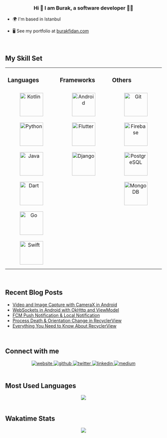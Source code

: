 ### <div align="center">Hi 👋 I am Burak, a software developer 👨‍💻</div>  
  

- 🌍  I'm based in Istanbul  
  

- 🖥️  See my portfolio at [burakfidan.com](https://www.burakfidan.com/)  


<br/>  


## My Skill Set  
<table><tr><td valign="top" width="33%">


### Languages  
<div align="center">  
<a href="https://kotlinlang.org/" target="_blank"><img style="margin: 10px" src="https://profilinator.rishav.dev/skills-assets/kotlinlang-icon.svg" alt="Kotlin" height="75" /></a>  
<a href="https://www.python.org/" target="_blank"><img style="margin: 10px" src="https://profilinator.rishav.dev/skills-assets/python-original.svg" alt="Python" height="75" /></a>  
<a href="https://www.java.com/" target="_blank"><img style="margin: 10px" src="https://profilinator.rishav.dev/skills-assets/java-original-wordmark.svg" alt="Java" height="75" /></a>  
<a href="https://dart.dev/" target="_blank"><img style="margin: 10px" src="https://profilinator.rishav.dev/skills-assets/dartlang-icon.svg" alt="Dart" height="75" /></a>  
<a href="https://go.dev/" target="_blank"><img style="margin: 10px" src="https://profilinator.rishav.dev/skills-assets/go-original.svg" alt="Go" height="75" /></a>  
<a href="https://developer.apple.com/swift/" target="_blank"><img style="margin: 10px" src="https://profilinator.rishav.dev/skills-assets/swift-original-wordmark.svg" alt="Swift" height="75" /></a>  
</div>

</td><td valign="top" width="33%">



### Frameworks  
<div align="center">
<a href="https://www.android.com/intl/en_in/" target="_blank"><img style="margin: 10px" src="https://profilinator.rishav.dev/skills-assets/android-original-wordmark.svg" alt="Android" height="75" /></a>  
<a href="https://flutter.dev/" target="_blank"><img style="margin: 10px" src="https://profilinator.rishav.dev/skills-assets/flutterio-icon.svg" alt="Flutter" height="75" /></a>  
<a href="https://www.djangoproject.com/" target="_blank"><img style="margin: 10px" src="https://profilinator.rishav.dev/skills-assets/django-original.svg" alt="Django" height="75" /></a>  
</div>

</td><td valign="top" width="33%">



### Others  
<div align="center">  
<a href="https://github.com/" target="_blank"><img style="margin: 10px" src="https://profilinator.rishav.dev/skills-assets/git-scm-icon.svg" alt="Git" height="75" /></a>  
<a href="https://firebase.google.com/" target="_blank"><img style="margin: 10px" src="https://profilinator.rishav.dev/skills-assets/firebase.png" alt="Firebase" height="75" /></a>  
<a href="https://www.postgresql.org/" target="_blank"><img style="margin: 10px" src="https://profilinator.rishav.dev/skills-assets/postgresql-original-wordmark.svg" alt="PostgreSQL" height="75" /></a>  
<a href="https://www.mongodb.com/" target="_blank"><img style="margin: 10px" src="https://profilinator.rishav.dev/skills-assets/mongodb-original-wordmark.svg" alt="MongoDB" height="75" /></a>  
</div>

</td></tr></table>  

<br/>  


## Recent Blog Posts  
<!-- BLOG-POST-LIST:START -->
- [Video and Image Capture with CameraX in Android](https://itnext.io/video-and-image-capture-with-camerax-in-android-797f497c0487?source=rss-a99dac39edcb------2)
- [WebSockets in Android with OkHttp and ViewModel](https://itnext.io/websockets-in-android-with-okhttp-and-viewmodel-776a9eed67b5?source=rss-a99dac39edcb------2)
- [FCM Push Notification &amp; Local Notification](https://itnext.io/fcm-push-notification-local-notification-13117f447255?source=rss-a99dac39edcb------2)
- [Process Death &amp; Orientation Change in RecyclerView](https://proandroiddev.com/process-death-orientation-change-in-recyclerview-8f9c902e491b?source=rss-a99dac39edcb------2)
- [Everything You Need to Know About RecyclerView](https://proandroiddev.com/everything-you-need-to-know-about-recyclerview-577bf9248298?source=rss-a99dac39edcb------2)
<!-- BLOG-POST-LIST:END -->  

<br/>  


## Connect with me  
<div align="center">
<a href="http://burakfidan.com/" target="_blank">
<img src=https://img.shields.io/badge/Personal%20Site-5651e5?style=for-the-badge&logo=googlechrome&logoColor=white alt=website style="margin-bottom: 5px;" />
</a>
<a href="https://github.com/MrNtlu" target="_blank">
<img src=https://img.shields.io/badge/github-%2324292e.svg?&style=for-the-badge&logo=github&logoColor=white alt=github style="margin-bottom: 5px;" />
</a>
<a href="https://twitter.com/BurakFNtlu" target="_blank">
<img src=https://img.shields.io/badge/twitter-%2300acee.svg?&style=for-the-badge&logo=twitter&logoColor=white alt=twitter style="margin-bottom: 5px;" />
</a>
<a href="https://linkedin.com/in/burak-fidan" target="_blank">
<img src=https://img.shields.io/badge/linkedin-%231E77B5.svg?&style=for-the-badge&logo=linkedin&logoColor=white alt=linkedin style="margin-bottom: 5px;" />
</a>
<a href="https://medium.com/@burakdev" target="_blank">
<img src=https://img.shields.io/badge/medium-%23292929.svg?&style=for-the-badge&logo=medium&logoColor=white alt=medium style="margin-bottom: 5px;" />
</a>  
</div>  
  

<br/>  


## Most Used Languages
<div align="center"><img src="https://github-readme-stats.vercel.app/api/top-langs/?username=MrNtlu&show_icons=true&layout=compact&theme=vue&hide_border=true&count_private=true&hide=html,css,javascript&exclude_repo=Project-NinjaUnity,MadPlanetsUnity2D&langs_count=6" align="center" /></div>  

<br/>


## Wakatime Stats
<div align="center"><img src="https://github-readme-stats.vercel.app/api/wakatime?username=MrNtlu&theme=vue&langs_count=6&layout=compact&hide=xml" align="center" /></div>  

<br/>
